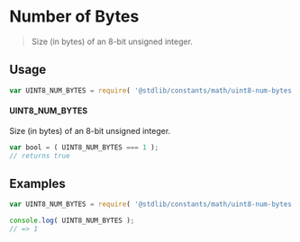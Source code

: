 # Number of Bytes

> Size (in bytes) of an 8-bit unsigned integer.

<section class="usage">

## Usage

```javascript
var UINT8_NUM_BYTES = require( '@stdlib/constants/math/uint8-num-bytes' );
```

#### UINT8_NUM_BYTES

Size (in bytes) of an 8-bit unsigned integer.

```javascript
var bool = ( UINT8_NUM_BYTES === 1 );
// returns true
```

</section>

<!-- /.usage -->

<section class="examples">

## Examples

<!-- TODO: better example -->

```javascript
var UINT8_NUM_BYTES = require( '@stdlib/constants/math/uint8-num-bytes' );

console.log( UINT8_NUM_BYTES );
// => 1
```

</section>

<!-- /.examples -->

<section class="links">

</section>

<!-- /.links -->
